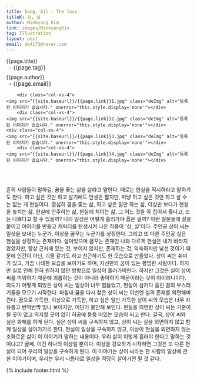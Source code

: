 ```yaml
---
title: Sang, Sil - The loss
titleK: 상, 실
author: Minkyung Kim
link: images/MinkyungKim
tag: Illustration
layout: post
email: dw4173@naver.com
---	
```


<div class="container">

<div class="deDep">
{{page.title}}<br>
<p style="font-size:15px; margin:0px; padding:0px 0px 0px 8px; margin:0px 0px 8px 0px;">- {{page.tag}}</p>
{{page.author}}<br>
<p style="font-size:15px; margin:0px; padding:0px 0px 0px 8px;">- {{page.email}}</p>
</div>


<div class="row" class="imgcolor">
	
		<div class="col-xs-4">
	<img src="{{site.baseurl}}/{{page.link}}1.jpg" class="deImg" alt="등록된 이미지가 없습니다." onerror="this.style.display='none'"></div>
		<div class="col-xs-4">
	<img src="{{site.baseurl}}/{{page.link}}2.jpg" class="deImg" alt="등록된 이미지가 없습니다." onerror="this.style.display='none'"></div>
	<div class="col-xs-4">
	<img src="{{site.baseurl}}/{{page.link}}3.jpg" class="deImg" alt="등록된 이미지가 없습니다." onerror="this.style.display='none'"></div>
		<div class="col-xs-4">
	<img src="{{site.baseurl}}/{{page.link}}4.jpg" class="deImg" alt="등록된 이미지가 없습니다." onerror="this.style.display='none'"></div>
	
</div>
<br>

<div class="det lato">







</div>

<br>

<div class="noto">

 흔히 사람들이 말하길, 꿈을 좇는 삶을 살라고 말한다. 때로는 현실을 직시하라고 말하기도 한다. 하고 싶은 것만 하고 살기에도 인생은 짧지만, 마냥 하고 싶은 것만  하고 살 수는 없는 게 현실이다. 열심히 꿈을 좇는 삶, 하고 싶은 일만 하는 삶, 이상만 보다가 현실을 놓치는 삶, 현실에 안주하는 삶, 현실에 치이는 삶, 그 어느 것을 꼭 집어서 옳다고, 또는 나쁘다고 할 수 있을까? 나의 일상은 어떻게 흘러가야 옳은 걸까?
 이런 질문들에 살을 붙이고 이야기를 만들고 캐릭터를 탄생시켜 나온 작품이 '상, 실'이다. 주인공 상이 씨는 일상을 보내는 누군가, 이상을 꿈꾸는 누군가를 상징한다. 그리고 또 다른 주인공 실은 현실을 상징하는 존재이다. 살아있으며 꿈꾸는 존재인 나와 다르게 현실은 내가 바라지 않았지만, 항상 근처에 있는 것, 보이지 않지만, 존재하는 것, 익숙하지만 낯선 것이기 때문에 인간이 아닌, 괴물 같기도 하고 친근하기도 한 모습으로 만들었다.
 상이 씨는 취미가 있고, 가끔 나태한 모습을 보이기도 하며, 자신만의 꿈이 있는 평범한 사람이다. 하지만 실로 인해 전혀 원하지 않던 방향으로 일상이 흘러가버린다. 하지만 그것은 실이 상이 씨를 미워하기 때문에 괴롭히는 것이 아니라 좋아하기 때문이라는 것이 아이러니이다. 의도가 어떻게 되었든 상이 씨는 일상이 너무 힘들었고, 현실이 삼키다 흘린 꿈의 부스러기들을 모으기 시작한다. 마침내 꿈을 다시 찾은 상이 씨는 이번엔 실의 존재를 외면해버린다. 꿈으로 가득한, 이상으로 가득한, 하고 싶은 일만 가득한 상이 씨의 모습은 너무 자유롭고 반짝반짝 빛나 보이지만, 어딘가 불안해 보인다. 현실을 외면한 상이 씨는 기준이 될 곳이 없고 의지할 곳이 없이 허공에 둥둥 떠있는 모습이 되고 만다. 결국, 상이 씨와 실은 화해를 하게 된다. 실은 상이 씨를 구속하지 않고, 상이 씨는 실을 외면하지 않고 함께 일상을 살아가기로 한다.
 현실이 일상을 구속하지 않고, 이상이 현실을 외면하지 않는 조화로운 삶이 이 이야기가 말하는 내용이다. 우리 삶이 이렇게 흘러야 한다고 말하는 것이냐고? 글쎄. 이건 하나의 이상일 뿐이다. 이상을 강요하기 시작하면 그것은 또 다른 현실이 되어 우리의 일상을 구속하게 된다. 이 이야기는 상이 씨라는 한 사람의 일상에 관한 이야기이며, 우리는 우리 나름대로 일상을 적당히 살아가면 될 것 같다. 


</div>
 {% include footer.html %}